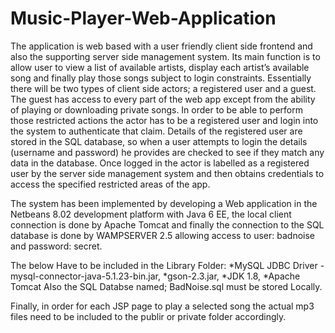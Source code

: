 # Music-Player-Web-Application

The application is web based with a user friendly client side frontend and also the supporting server side management system. Its main function is to allow user to view a list of available artists, display each artist’s available song and finally play those songs subject to login constraints. Essentially there will be two types of client side actors; a registered user and a guest. The guest has access to every part of the web app except from the ability of playing or downloading private songs. In order to be able to perform those restricted actions the actor has to be a registered user and login into the system to authenticate that claim. Details of the registered user are stored in the SQL database, so when a user attempts to login the details (username and password) he provides are checked to see if they match any data in the database. Once logged in the actor is labelled as a registered user by the server side management system and then obtains credentials to access the specified restricted areas of the app.

The system has been implemented by developing a Web application in the Netbeans  8.02 development platform with Java 6 EE, the local client connection  is done by  Apache Tomcat and finally the connection to the SQL database is done by WAMPSERVER 2.5 allowing access to user: badnoise and password: secret. 

The below Have to be included in the Library Folder:
*MySQL JDBC Driver - mysql-connector-java-5.1.23-bin.jar, 
*gson-2.3.jar, 
*JDK 1.8, 
*Apache Tomcat
Also the SQL Databse named; BadNoise.sql must be stored Locally.

Finally, in order for each JSP page to play a selected song the actual mp3 files need to be included to the publir or private folder accordingly.

